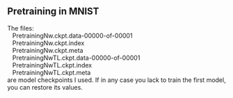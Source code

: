 ## Pretraining in MNIST

The files: <br>&nbsp;&nbsp;&nbsp;PretrainingNw.ckpt.data-00000-of-00001<br>
          &nbsp;&nbsp;&nbsp;PretrainingNw.ckpt.index<br>
          &nbsp;&nbsp;&nbsp;PretrainingNw.ckpt.meta<br>
          &nbsp;&nbsp;&nbsp;PretrainingNwTL.ckpt.data-00000-of-00001<br>
          &nbsp;&nbsp;&nbsp;PretrainingNwTL.ckpt.index<br>
          &nbsp;&nbsp;&nbsp;PretrainingNwTL.ckpt.meta<br> are model checkpoints I used. If in any case you lack to train the first model, you can restore its values.
